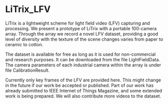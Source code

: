 # LiTrix_LFV
LiTrix is a lightweight scheme for light field video (LFV) capturing and processing. We present a prototype of LiTrix with a portable 100-camera array. Through the array we record a novel LFV dataset, providing a good level of diversity with the texture of the scene changes varies from paper to ceramic to cotton.

The dataset is available for free as long as it is used for non-commercial and research purposes. It can be downloaded from the file LightFieldData. The camera parameters of each industrial camera within the array is under file CalibrationResult.

Currently only key frames of the LFV are provided here. This might change in the future if our work be accepted or published. Part of our work has already submitted to IEEE Internet of Things Magazine, and some extended work is being prepared. We will also contribute more videos to the dataset.
